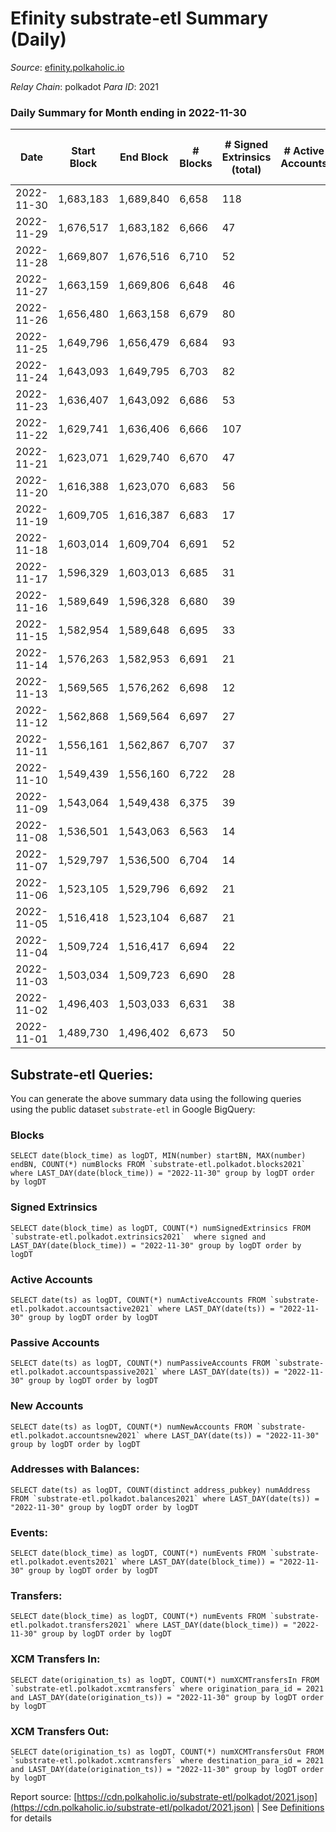 # Efinity substrate-etl Summary (Daily)

_Source_: [efinity.polkaholic.io](https://efinity.polkaholic.io)

*Relay Chain*: polkadot
*Para ID*: 2021



### Daily Summary for Month ending in 2022-11-30


| Date | Start Block | End Block | # Blocks | # Signed Extrinsics (total) | # Active Accounts | # Passive | # New | # Addresses with Balances | # Events | # Transfers | # XCM Transfers In | # XCM Transfers Out | Issues | 
| ---- | ----------- | --------- | -------- | --------------------------- | ----------------- | --------- | ----- | ------------------------- | -------- | ----------- | ------------------ | ------------------- | ------ |
| 2022-11-30 | 1,683,183 | 1,689,840 | 6,658 | 118 |  |  |  | 15,760 | 14,060 | 32  |   |   |  |
| 2022-11-29 | 1,676,517 | 1,683,182 | 6,666 | 47 |  |  |  |  | 13,683 | 7  |   |   |  |
| 2022-11-28 | 1,669,807 | 1,676,516 | 6,710 | 52 |  |  |  |  | 13,792 | 13  |   |   |  |
| 2022-11-27 | 1,663,159 | 1,669,806 | 6,648 | 46 |  |  |  |  | 13,653 | 4  |   |   |  |
| 2022-11-26 | 1,656,480 | 1,663,158 | 6,679 | 80 |  |  |  |  | 13,998 | 13  |   |   |  |
| 2022-11-25 | 1,649,796 | 1,656,479 | 6,684 | 93 |  |  |  |  | 14,100 | 25  |   |   |  |
| 2022-11-24 | 1,643,093 | 1,649,795 | 6,703 | 82 |  |  |  |  | 14,082 | 13  |   |   |  |
| 2022-11-23 | 1,636,407 | 1,643,092 | 6,686 | 53 |  |  |  | 15,731 | 13,766 | 12  |   |   |  |
| 2022-11-22 | 1,629,741 | 1,636,406 | 6,666 | 107 |  |  |  | 15,727 | 14,021 | 18  |   |   |  |
| 2022-11-21 | 1,623,071 | 1,629,740 | 6,670 | 47 |  |  |  |  | 13,658 | 24  |   |   |  |
| 2022-11-20 | 1,616,388 | 1,623,070 | 6,683 | 56 |  |  |  |  | 13,697 | 39  |   |   |  |
| 2022-11-19 | 1,609,705 | 1,616,387 | 6,683 | 17 |  |  |  | 15,707 | 13,505 | 5  | 1 ($0.08) |   |  |
| 2022-11-18 | 1,603,014 | 1,609,704 | 6,691 | 52 |  |  |  |  | 13,728 | 20  |   |   |  |
| 2022-11-17 | 1,596,329 | 1,603,013 | 6,685 | 31 |  |  |  |  | 13,578 | 12  |   |   |  |
| 2022-11-16 | 1,589,649 | 1,596,328 | 6,680 | 39 |  |  |  | 15,695 | 13,607 | 33  |   |   |  |
| 2022-11-15 | 1,582,954 | 1,589,648 | 6,695 | 33 |  |  |  | 15,684 | 13,599 | 17  |   |   |  |
| 2022-11-14 | 1,576,263 | 1,582,953 | 6,691 | 21 |  |  |  |  | 13,519 | 8  |   |   |  |
| 2022-11-13 | 1,569,565 | 1,576,262 | 6,698 | 12 |  |  |  |  | 13,485 | 6  |   |   |  |
| 2022-11-12 | 1,562,868 | 1,569,564 | 6,697 | 27 |  |  |  |  | 13,578 | 15  |   |   |  |
| 2022-11-11 | 1,556,161 | 1,562,867 | 6,707 | 37 |  |  |  | 15,674 | 13,679 | 22  |   |   |  |
| 2022-11-10 | 1,549,439 | 1,556,160 | 6,722 | 28 |  |  |  |  | 13,653 | 11  |   |   |  |
| 2022-11-09 | 1,543,064 | 1,549,438 | 6,375 | 39 |  |  |  |  | 13,003 | 16  |   |   |  |
| 2022-11-08 | 1,536,501 | 1,543,063 | 6,563 | 14 |  |  |  |  | 13,229 | 3  |   |   |  |
| 2022-11-07 | 1,529,797 | 1,536,500 | 6,704 | 14 |  |  |  |  | 13,508 | 4  |   |   |  |
| 2022-11-06 | 1,523,105 | 1,529,796 | 6,692 | 21 |  |  |  |  | 13,522 | 10  |   |   |  |
| 2022-11-05 | 1,516,418 | 1,523,104 | 6,687 | 21 |  |  |  |  | 13,520 | 10  |   |   |  |
| 2022-11-04 | 1,509,724 | 1,516,417 | 6,694 | 22 |  |  |  |  | 13,541 | 18  |   |   |  |
| 2022-11-03 | 1,503,034 | 1,509,723 | 6,690 | 28 |  |  |  | 15,641 | 13,602 | 9  |   |   |  |
| 2022-11-02 | 1,496,403 | 1,503,033 | 6,631 | 38 |  |  |  | 15,639 | 13,514 | 6  |   |   |  |
| 2022-11-01 | 1,489,730 | 1,496,402 | 6,673 | 50 |  |  |  | 15,638 | 13,717 | 13  |   |   |  |

## Substrate-etl Queries:
You can generate the above summary data using the following queries using the public dataset `substrate-etl` in Google BigQuery:


### Blocks
```
SELECT date(block_time) as logDT, MIN(number) startBN, MAX(number) endBN, COUNT(*) numBlocks FROM `substrate-etl.polkadot.blocks2021`  where LAST_DAY(date(block_time)) = "2022-11-30" group by logDT order by logDT
```


### Signed Extrinsics
```
SELECT date(block_time) as logDT, COUNT(*) numSignedExtrinsics FROM `substrate-etl.polkadot.extrinsics2021`  where signed and LAST_DAY(date(block_time)) = "2022-11-30" group by logDT order by logDT
```


### Active Accounts
```
SELECT date(ts) as logDT, COUNT(*) numActiveAccounts FROM `substrate-etl.polkadot.accountsactive2021` where LAST_DAY(date(ts)) = "2022-11-30" group by logDT order by logDT
```


### Passive Accounts
```
SELECT date(ts) as logDT, COUNT(*) numPassiveAccounts FROM `substrate-etl.polkadot.accountspassive2021` where LAST_DAY(date(ts)) = "2022-11-30" group by logDT order by logDT
```


### New Accounts
```
SELECT date(ts) as logDT, COUNT(*) numNewAccounts FROM `substrate-etl.polkadot.accountsnew2021` where LAST_DAY(date(ts)) = "2022-11-30" group by logDT order by logDT
```


### Addresses with Balances:
```
SELECT date(ts) as logDT, COUNT(distinct address_pubkey) numAddress FROM `substrate-etl.polkadot.balances2021` where LAST_DAY(date(ts)) = "2022-11-30" group by logDT order by logDT
```


### Events:
```
SELECT date(block_time) as logDT, COUNT(*) numEvents FROM `substrate-etl.polkadot.events2021` where LAST_DAY(date(block_time)) = "2022-11-30" group by logDT order by logDT
```


### Transfers:
```
SELECT date(block_time) as logDT, COUNT(*) numEvents FROM `substrate-etl.polkadot.transfers2021` where LAST_DAY(date(block_time)) = "2022-11-30" group by logDT order by logDT
```


### XCM Transfers In:
```
SELECT date(origination_ts) as logDT, COUNT(*) numXCMTransfersIn FROM `substrate-etl.polkadot.xcmtransfers` where origination_para_id = 2021 and LAST_DAY(date(origination_ts)) = "2022-11-30" group by logDT order by logDT
```


### XCM Transfers Out:
```
SELECT date(origination_ts) as logDT, COUNT(*) numXCMTransfersOut FROM `substrate-etl.polkadot.xcmtransfers` where destination_para_id = 2021 and LAST_DAY(date(origination_ts)) = "2022-11-30" group by logDT order by logDT
```



Report source: [https://cdn.polkaholic.io/substrate-etl/polkadot/2021.json](https://cdn.polkaholic.io/substrate-etl/polkadot/2021.json) | See [Definitions](/DEFINITIONS.md) for details
